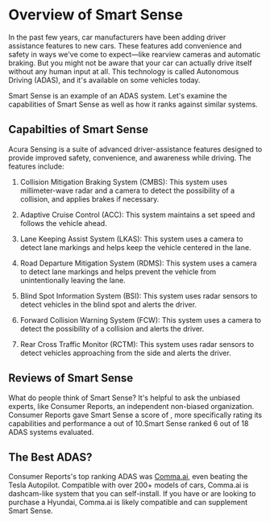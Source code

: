 # Overview of Smart Sense

In the past few years, car manufacturers have been adding driver assistance features to new cars. These features add convenience and safety in ways we've come to expect—like rearview cameras and automatic braking. But you might not be aware that your car can actually drive itself without any human input at all. This technology is called Autonomous Driving (ADAS), and it's available on some vehicles today.

Smart Sense is an example of an ADAS system. Let's examine the capabilities of Smart Sense as well as how it ranks against similar systems.

## Capabilties of Smart Sense


Acura Sensing is a suite of advanced driver-assistance features designed to provide improved safety, convenience, and awareness while driving. The features include: 

1. Collision Mitigation Braking System (CMBS): This system uses millimeter-wave radar and a camera to detect the possibility of a collision, and applies brakes if necessary.

2. Adaptive Cruise Control (ACC): This system maintains a set speed and follows the vehicle ahead.

3. Lane Keeping Assist System (LKAS): This system uses a camera to detect lane markings and helps keep the vehicle centered in the lane.

4. Road Departure Mitigation System (RDMS): This system uses a camera to detect lane markings and helps prevent the vehicle from unintentionally leaving the lane.

5. Blind Spot Information System (BSI): This system uses radar sensors to detect vehicles in the blind spot and alerts the driver.

6. Forward Collision Warning System (FCW): This system uses a camera to detect the possibility of a collision and alerts the driver. 

7. Rear Cross Traffic Monitor (RCTM): This system uses radar sensors to detect vehicles approaching from the side and alerts the driver.

## Reviews of Smart Sense
What do people think of Smart Sense? It's helpful to ask the unbiased experts, like Consumer Reports, an independent non-biased organization. Consumer Reports gave Smart Sense a score of , more specifically rating its capabilities and performance a  out of 10.Smart Sense ranked 6 out of 18 ADAS systems evaluated.

## The Best ADAS?
Consumer Reports's top ranking ADAS was [Comma.ai](https://comma.ai?utm_medium=ref&utm_source=jwith&utm_campaign=), even beating the Tesla Autopilot. Compatible with over 200+ models of cars, Comma.ai is dashcam-like system that you can self-install. If you have or are looking to purchase a Hyundai, Comma.ai is likely compatible and can supplement Smart Sense. 

